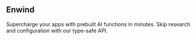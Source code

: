 ## Enwind

Supercharge your apps with prebuilt AI functions in minutes. Skip research and configuration with our type-safe API.
